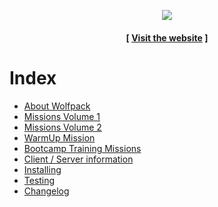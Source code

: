 <p align="center"><img src="https://github.com/whiztler/Wolfpack/raw/master/wolfpack_header_01.png"></p>
<h4 align="center">[ <a href="http://whiztler.github.io/Wolfpack">Visit the website</a> ]</h4>

# Index

* [About Wolfpack](https://github.com/whiztler/Wolfpack/blob/master/Wolfpack_About.md)
* [Missions Volume 1](https://github.com/whiztler/Wolfpack/blob/master/Wolfpack_MissionsV1.md)
* [Missions Volume 2](https://github.com/whiztler/Wolfpack/blob/master/Wolfpack_MissionsV2.md)
* [WarmUp Mission](https://github.com/whiztler/Wolfpack/blob/master/Wolfpack_Warmup.md)
* [Bootcamp Training Missions](https://github.com/whiztler/Wolfpack/blob/master/Wolfpack_Training.md)
* [Client / Server information](https://github.com/whiztler/Wolfpack/blob/master/Wolfpack_ClientServerInfo.md)
* [Installing](https://github.com/whiztler/Wolfpack/blob/master/Wolfpack_Installing.md)
* [Testing](https://github.com/whiztler/Wolfpack/blob/master/Wolfpack_Testing.md)
* [Changelog](https://github.com/whiztler/Wolfpack/blob/master/Wolfpack_Changelog.md)
